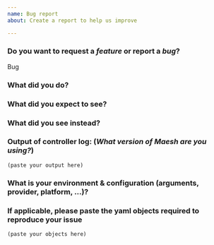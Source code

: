 ```yaml
---
name: Bug report
about: Create a report to help us improve

---
```

<!-- PLEASE FOLLOW THE ISSUE TEMPLATE TO HELP TRIAGE AND SUPPORT! -->

### Do you want to request a *feature* or report a *bug*?

<!--
DO NOT FILE ISSUES FOR GENERAL SUPPORT QUESTIONS.

The issue tracker is for reporting bugs and feature requests only.
For end-user related support questions, please refer to one of the following:

- the Traefik community forum: https://community.containo.us/

-->

Bug


### What did you do?

<!--

HOW TO WRITE A GOOD BUG REPORT?

- Respect the issue template as much as possible.
- The title should be short and descriptive.
- Explain the conditions which led you to report this issue: the context.
- The context should lead to something, an idea or a problem that you’re facing.
- Remain clear and concise.
- Format your messages to help the reader focus on what matters and understand the structure of your message, use Markdown syntax https://help.github.com/articles/github-flavored-markdown

-->

### What did you expect to see?



### What did you see instead?



### Output of controller log: (_What version of Maesh are you using?_)

<!---
`latest` is not considered as a valid version.
We need a release number!
-->

```
(paste your output here)
```

### What is your environment & configuration (arguments, provider, platform, ...)?



### If applicable, please paste the yaml objects required to reproduce your issue

```
(paste your objects here)
```
